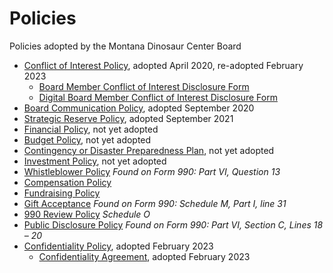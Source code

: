 # Policies

Policies adopted by the Montana Dinosaur Center Board

* [Conflict of Interest Policy](conflict-of-interest-policy.md), adopted April 2020, re-adopted February 2023
  * [Board Member Conflict of Interest Disclosure Form](https://docs.tmdinosaurcenter.org/policies-and-info/KHxCR15iKwLXTyQyEIfo/)
  * [Digital Board Member Conflict of Interest Disclosure Form](https://forms.monday.com/forms/41bc9a5f10faa5d53a8c49558c633d70?r=use1)
* [Board Communication Policy](https://docs.tmdinosaurcenter.org/policies/), adopted September 2020
* [Strategic Reserve Policy](strategic-reserve-policy.md), adopted September 2021
* [Financial Policy](financial-policy.md), not yet adopted
* [Budget Policy](budget-policy.md), not yet adopted
* [Contingency or Disaster Preparedness Plan](contingency-or-disaster-policy.md), not yet adopted
* [Investment Policy](investment-policy.md), not yet adopted
* [Whistleblower Policy](whistleblower-policy.md) _Found on Form 990: Part VI, Question 13_
* [Compensation Policy](./)
* [Fundraising Policy](./)
* [Gift Acceptance](./) _Found on Form 990: Schedule M, Part I, line 31_
* [990 Review Policy](./) _Schedule O_
* [Public Disclosure Policy](./) _Found on Form 990: Part VI, Section C, Lines 18 – 20_
* [Confidentiality Policy](https://docs.tmdinosaurcenter.org/policies-and-info/KHxCR15iKwLXTyQyEIfo/), adopted February 2023
  * [Confidentiality Agreement](confidentiality-policy/board-of-directors-confidentiality-agreement.md), adopted February 2023
